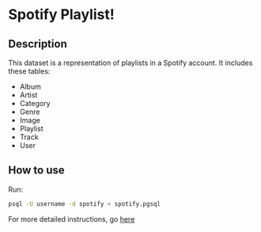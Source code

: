 # Spotify Playlist!

## Description

This dataset is a representation of playlists in a Spotify account.  It includes these tables:

- Album
- Artist
- Category
- Genre
- Image
- Playlist
- Track
- User

## How to use

Run:

```sh
psql -U username -d spotify < spotify.pgsql 
```

For more detailed instructions, go [here](../README.md)
